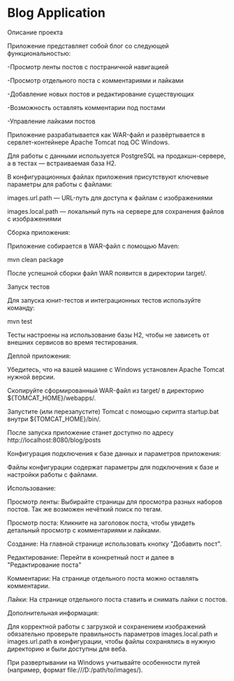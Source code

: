 # Blog Application

Описание проекта

Приложение представляет собой блог со следующей функциональностью:

-Просмотр ленты постов с постраничной навигацией

-Просмотр отдельного поста с комментариями и лайками

-Добавление новых постов и редактирование существующих

-Возможность оставлять комментарии под постами

-Управление лайками постов

Приложение разрабатывается как WAR-файл и развёртывается в сервлет-контейнере Apache Tomcat под ОС Windows.

Для работы с данными используется PostgreSQL на продакшн-сервере, а в тестах — встраиваемая база H2.

В конфигурационных файлах приложения присутствуют ключевые параметры для работы с файлами:

images.url.path — URL-путь для доступа к файлам с изображениями

images.local.path — локальный путь на сервере для сохранения файлов с изображениями

Сборка приложения:

Приложение собирается в WAR-файл с помощью Maven:

mvn clean package

После успешной сборки файл WAR появится в директории target/.

Запуск тестов

Для запуска юнит-тестов и интеграционных тестов используйте команду:

mvn test

Тесты настроены на использование базы H2, чтобы не зависеть от внешних сервисов во время тестирования.

Деплой приложения:

Убедитесь, что на вашей машине с Windows установлен Apache Tomcat нужной версии.

Скопируйте сформированный WAR-файл из target/ в директорию ${TOMCAT_HOME}/webapps/.

Запустите (или перезапустите) Tomcat с помощью скрипта startup.bat внутри ${TOMCAT_HOME}/bin/.

После запуска приложение станет доступно по адресу http://localhost:8080/blog/posts

Конфигурация подключения к базе данных и параметров приложения:

Файлы конфигурации содержат параметры для подключения к базе и настройки работы с файлами.

Использование:

Просмотр ленты: Выбирайте страницы для просмотра разных наборов постов. Так же возможен нечёткий поиск по тегам.

Просмотр поста: Кликните на заголовок поста, чтобы увидеть детальный просмотр с комментариями и лайками.

Создание: На главной странице использовать кнопку "Добавить пост".

Редактирование: Перейти в конкретный пост и далее в "Редактирование поста"

Комментарии: На странице отдельного поста можно оставлять комментарии.

Лайки: На странице отдельного поста ставить и снимать лайки с постов.

Дополнительная информация:

Для корректной работы с загрузкой и сохранением изображений обязательно проверьте правильность параметров
images.local.path и images.url.path в конфигурации,
чтобы файлы сохранялись в нужную директорию и были доступны для веба.

При развертывании на Windows учитывайте особенности путей (например, формат file:///D:/path/to/images/).